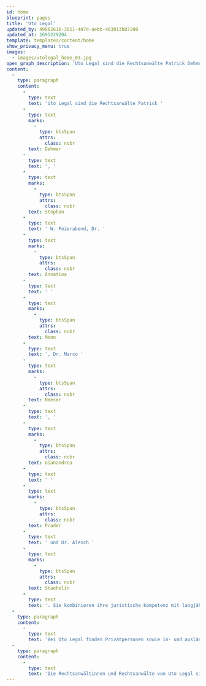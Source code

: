 ```yaml
---
id: home
blueprint: pages
title: 'Uto Legal'
updated_by: 49862616-3811-407d-aebb-463013b87200
updated_at: 1695229204
template: templates/content/home
show_privacy_menu: true
images:
  - images/utolegal_home_03.jpg
open_graph_description: 'Uto Legal sind die Rechtsanwälte Patrick Dehmer, Stephan W. Feierabend, Dr. Annatina Menn, Dr. Marco Neeser, Gianandrea Prader und Dr. Alesch Staehelin. Sie kombinieren ihre juristische Kompetenz mit langjähriger Erfahrung und fundierten branchenspezifischen Kenntnissen. Im Interesse ihrer Klientinnen und Klienten streben sie stets nach massgeschneiderten, effizienten und kreativen Lösungen. Persönlich, leidenschaftlich und auf den Punkt.'
content:
  -
    type: paragraph
    content:
      -
        type: text
        text: 'Uto Legal sind die Rechtsanwälte Patrick '
      -
        type: text
        marks:
          -
            type: btsSpan
            attrs:
              class: nobr
        text: Dehmer
      -
        type: text
        text: ', '
      -
        type: text
        marks:
          -
            type: btsSpan
            attrs:
              class: nobr
        text: Stephan
      -
        type: text
        text: ' W. Feierabend, Dr. '
      -
        type: text
        marks:
          -
            type: btsSpan
            attrs:
              class: nobr
        text: Annatina
      -
        type: text
        text: ' '
      -
        type: text
        marks:
          -
            type: btsSpan
            attrs:
              class: nobr
        text: Menn
      -
        type: text
        text: ', Dr. Marco '
      -
        type: text
        marks:
          -
            type: btsSpan
            attrs:
              class: nobr
        text: Neeser
      -
        type: text
        text: ', '
      -
        type: text
        marks:
          -
            type: btsSpan
            attrs:
              class: nobr
        text: Gianandrea
      -
        type: text
        text: ' '
      -
        type: text
        marks:
          -
            type: btsSpan
            attrs:
              class: nobr
        text: Prader
      -
        type: text
        text: ' und Dr. Alesch '
      -
        type: text
        marks:
          -
            type: btsSpan
            attrs:
              class: nobr
        text: Staehelin
      -
        type: text
        text: '. Sie kombinieren ihre juristische Kompetenz mit langjähriger Erfahrung und fundierten branchenspezifischen Kenntnissen. Im Interesse ihrer Klientinnen und Klienten streben sie stets nach massgeschneiderten, effizienten und kreativen Lösungen. Persönlich, leidenschaftlich und auf den Punkt.'
  -
    type: paragraph
    content:
      -
        type: text
        text: 'Bei Uto Legal finden Privatpersonen sowie in- und ausländische Unternehmen diverser Branchen, insbesondere der Kultur- und Kreativwirtschaft, der Medien-, Unterhaltungs- und Kommunikationsbranche sowie der Tech-, IT-, Telekom- und Daten-Industrie, bei allen rechtlichen Fragen Unterstützung.'
  -
    type: paragraph
    content:
      -
        type: text
        text: 'Die Rechtsanwältinnen und Rechtsanwälte von Uto Legal sind beratend und prozessierend tätig und vor allen Schweizer Zivil-, Straf- und Verwaltungsgerichten zugelassen. Bei Bedarf können sie auf ein nationales und internationales Netzwerk von weiteren spezialisierten Rechtsanwältinnen und Rechtsanwälten, Steuerexpert/innen sowie sonstigen Dienstleistern zurückgreifen.'
---
```

